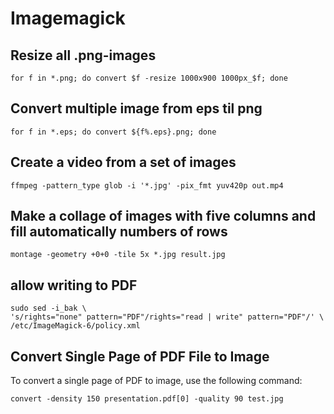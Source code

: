 # Imagemagick

## Resize all .png-images
    for f in *.png; do convert $f -resize 1000x900 1000px_$f; done

## Convert multiple image from eps til png

    for f in *.eps; do convert ${f%.eps}.png; done

## Create a video from a set of images
    ffmpeg -pattern_type glob -i '*.jpg' -pix_fmt yuv420p out.mp4

## Make a collage of images with five columns and fill automatically numbers of rows
    montage -geometry +0+0 -tile 5x *.jpg result.jpg

## allow writing to PDF
    sudo sed -i_bak \
    's/rights="none" pattern="PDF"/rights="read | write" pattern="PDF"/' \
    /etc/ImageMagick-6/policy.xml

## Convert Single Page of PDF File to Image
To convert a single page of PDF to image, use the following command:

    convert -density 150 presentation.pdf[0] -quality 90 test.jpg
